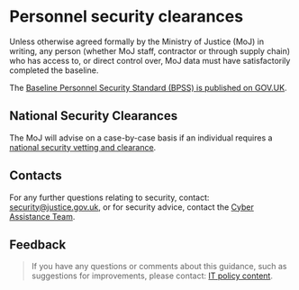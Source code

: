 # Personnel security clearances

Unless otherwise agreed formally by the Ministry of Justice \(MoJ\) in writing, any person \(whether MoJ staff, contractor or through supply chain\) who has access to, or direct control over, MoJ data must have satisfactorily completed the baseline.

The [Baseline Personnel Security Standard \(BPSS\) is published on GOV.UK](https://www.gov.uk/government/publications/government-baseline-personnel-security-standard).

## National Security Clearances

The MoJ will advise on a case-by-case basis if an individual requires a [national security vetting and clearance](https://www.gov.uk/guidance/security-vetting-and-clearance#applicant).

## Contacts

For any further questions relating to security, contact: [security@justice.gov.uk](mailto:security@justice.gov.uk), or for security advice, contact the [Cyber Assistance Team](mailto:CyberConsultancy@digital.justice.gov.uk).

## Feedback

> If you have any questions or comments about this guidance, such as suggestions for improvements, please contact: [IT policy content](mailto:itpolicycontent@digital.justice.gov.uk).

